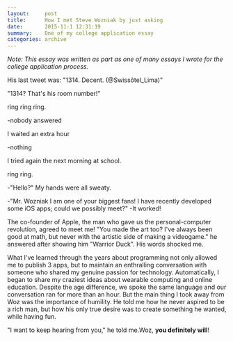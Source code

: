 ```yaml
---
layout:     post
title:      How I met Steve Wozniak by just asking
date:       2015-11-1 12:31:19
summary:    One of my college application essay
categories: archive
---
```


*Note: This essay was written as part as one of many essays I wrote for the college application process.*

His last tweet was: "1314. Decent. (@Swissôtel_Lima)"

"1314? That's his room number!"

ring ring ring.

-nobody answered

I waited an extra hour

-nothing

I tried again the next morning at school.

ring ring.

-"Hello?" My hands were all sweaty.

-"Mr. Wozniak I am one of your biggest fans! I have recently developed some iOS apps; could we possibly meet?"
-It worked!

The co-founder of Apple, the man who gave us the personal-computer revolution, agreed to meet me! "You made the art too? I've always been good at math, but never with the artistic side of making a videogame." he answered after showing him "Warrior Duck". His words shocked me.

What I've learned through the years about programming not only allowed me to publish 3 apps, but to maintain an enthralling conversation with someone who shared my genuine passion for technology. Automatically, I began to share my craziest ideas about wearable computing and online education. Despite the age difference, we spoke the same language and our conversation ran for more than an hour. But the main thing I took away from Woz was the importance of humility. He told me how he never aspired to be a rich man, but how his only true desire was to create something he wanted, while having fun.
 
"I want to keep hearing from you," he told me.Woz, **you definitely will**!